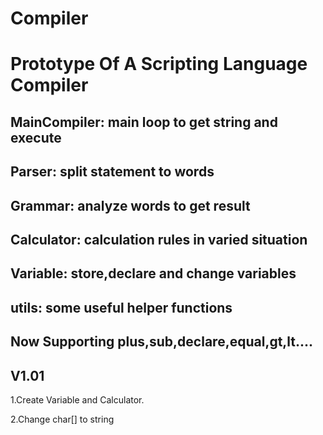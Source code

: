 # Compiler
Prototype Of A Scripting Language Compiler
===



MainCompiler: main loop to get string and execute
---

Parser: split statement to words
---

Grammar: analyze words to get result
---

Calculator: calculation rules in varied situation
---

Variable: store,declare and change variables
---
utils: some useful helper functions
---


Now Supporting plus,sub,declare,equal,gt,lt....
---

V1.01
---
1.Create Variable and Calculator.

2.Change char[] to string
